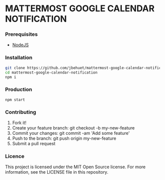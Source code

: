 # MATTERMOST GOOGLE CALENDAR NOTIFICATION

### Prerequisites
* [NodeJS](https://nodejs.org/en/)

### Installation

```bash
git clone https://github.com/jbehuet/mattermost-google-calendar-notification.git   
cd mattermost-google-calendar-notification
npm i
```

### Production

`npm start`

### Contributing

1. Fork it!
2. Create your feature branch: git checkout -b my-new-feature
3. Commit your changes: git commit -am 'Add some feature'
4. Push to the branch: git push origin my-new-feature
5. Submit a pull request

### Licence

This project is licensed under the MIT Open Source license. For more information, see the LICENSE file in this repository.
